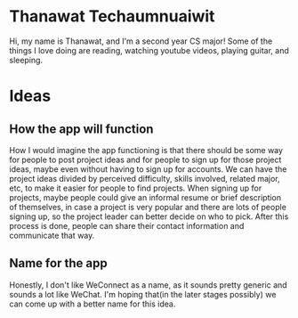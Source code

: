 # Thanawat Techaumnuaiwit
Hi, my name is Thanawat, and I'm a second year CS major! Some of the things I
love doing are reading, watching youtube videos, playing guitar, and sleeping.
# Ideas
## How the app will function
How I would imagine the app functioning is that there should be some way for
people to post project ideas and for people to sign up for those project ideas,
maybe even without having to sign up for accounts. We can have the project ideas
divided by perceived difficulty, skills involved, related major, etc, to make it
easier for people to find projects. When signing up for projects, maybe people
could give an informal resume or brief description of themselves, in case a
project is very popular and there are lots of people signing up, so the project
leader can better decide on who to pick. After this process is done, people can
share their contact information and communicate that way.
## Name for the app
Honestly, I don't like WeConnect as a name, as it sounds pretty generic and
sounds a lot like WeChat. I'm hoping that(in the later stages possibly) we can
come up with a better name for this idea.
